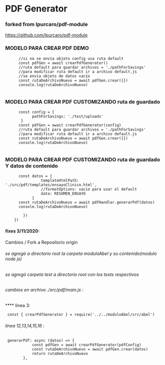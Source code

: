 # PDF Generator

### forked from lpurcaro/pdf-module 
https://github.com/lpurcaro/pdf-module

### MODELO PARA CREAR PDF DEMO
  ```
        //si no se envía objeto config usa ruta default
        const pdfGen = await crearPdfGenerator()
        //ruta default para guardar archivos = './pathForSavings'
        //para modificar ruta default ir a archivo default.js
        //se envía objeto de datos vacío
        const rutaDeArchivoNuevo = await pdfGen.crear({})
        console.log(rutaDeArchivoNuevo)
       
  ```         

### MODELO PARA CREAR PDF CUSTOMIZANDO ruta de guardado
  ```
        const config = {
              pathForSavings: './test/uploads'
         }
        const pdfGen = await crearPdfGenerator(config)
        //ruta default para guardar archivos = './pathForSavings'
        //para modificar ruta default ir a archivo default.js
        const rutaDeArchivoNuevo = await pdfGen.crear({})
        console.log(rutaDeArchivoNuevo)
       
  ```       
### MODELO PARA CREAR PDF CUSTOMIZANDO ruta de guardado Y datos de contenido

```
      const datos = {
                templateHtmlPath: './src/pdf/templates/ensayoClinico.html',
                //formatOptions: vacio para usar el default
                data: RESUMEN_ENSAYO
            }
      const rutaDeArchivoNuevo = await pdfHandler.generarPdf(datos)
      console.log(rutaDeArchivoNuevo)

        })
    })

```








#### fixes 3/11/2020:
 Cambios / Fork a Repositorio origin 

###### se agregó a directorio root la carpeta moduloAbel y su contenido(modulo node js)
###### se agregó carpeta test a directorio root con los tests respectivos
###### cambios en archivo ./src/pdf/main.js :
**** linea 3:
```   
 const { crearPdfGenerator } = require('../../moduloAbel/src/abel')
 ```   
###### linea 12,13,14,15,16 : 
```   
 generarPdf: async (datos) => {
            const pdfGen = await crearPdfGenerator(pdfConfig)
            const rutaDeArchivoNuevo = await pdfGen.crear(datos)
            return rutaDeArchivoNuevo
        },
```   
